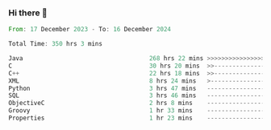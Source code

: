 ### Hi there 👋

<!--
**luoxuanzao/luoxuanzao** is a ✨ _special_ ✨ repository because its `README.md` (this file) appears on your GitHub profile.

Here are some ideas to get you started:

- 🔭 I’m currently working on ...
- 🌱 I’m currently learning ...
- 👯 I’m looking to collaborate on ...
- 🤔 I’m looking for help with ...
- 💬 Ask me about ...
- 📫 How to reach me: ...
- 😄 Pronouns: ...
- ⚡ Fun fact: ...
-->

<!--START_SECTION:waka-->

```rust
From: 17 December 2023 - To: 16 December 2024

Total Time: 350 hrs 3 mins

Java                                   268 hrs 22 mins >>>>>>>>>>>>>>>>>>>------   76.64 %
C                                      30 hrs 20 mins  >>-----------------------   08.66 %
C++                                    22 hrs 18 mins  >>-----------------------   06.37 %
XML                                    8 hrs 24 mins   >------------------------   02.40 %
Python                                 3 hrs 47 mins   -------------------------   01.08 %
SQL                                    3 hrs 46 mins   -------------------------   01.08 %
ObjectiveC                             2 hrs 8 mins    -------------------------   00.61 %
Groovy                                 1 hr 33 mins    -------------------------   00.45 %
Properties                             1 hr 23 mins    -------------------------   00.40 %
```

<!--END_SECTION:waka-->